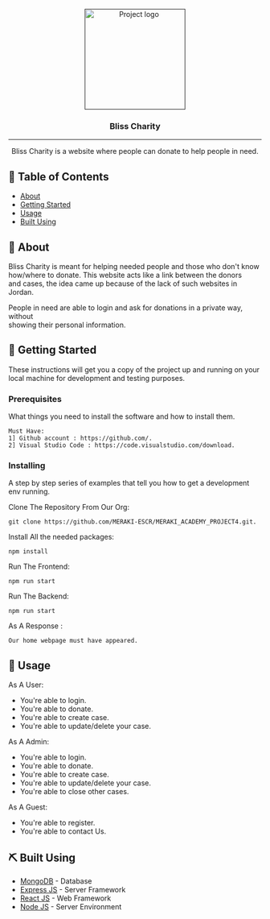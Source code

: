 <p align="center">
  <a href="" rel="noopener">
 <img width=200px height=200px src="https://i.imgur.com/6wj0hh6.jpg" alt="Project logo"></a>
</p>

<h3 align="center">Bliss Charity</h3>

---

<p align="center"> 
 Bliss Charity is a website where people can donate to help people in need.<br/>
</p>

## 📝 Table of Contents

- [About](#about)
- [Getting Started](#getting_started)
- [Usage](#usage)
- [Built Using](#built_using)

## 🧐 About <a name = "about"></a>

Bliss Charity is meant for helping needed people and those who don't know 
how/where to donate. This website acts like a link between the donors <br/> and cases, the idea came up because of the lack of such websites in Jordan.<br/>

People in need are able to login and ask for donations in a private way, without<br/>
showing their personal information.

## 🏁 Getting Started <a name = "getting_started"></a>

These instructions will get you a copy of the project up and running on your local machine for development and testing purposes.

### Prerequisites

What things you need to install the software and how to install them.

```
Must Have:
1] Github account : https://github.com/.
2] Visual Studio Code : https://code.visualstudio.com/download.

```

### Installing

A step by step series of examples that tell you how to get a development env running.

Clone The Repository From Our Org:

```
git clone https://github.com/MERAKI-ESCR/MERAKI_ACADEMY_PROJECT4.git.
```

Install All the needed packages:

```
npm install 
```

Run The Frontend:

```
npm run start
```
Run The Backend:

```
npm run start
```

As A Response :
```
Our home webpage must have appeared.
```
## 🎈 Usage <a name="usage"></a>

<p> As A User: </p>
<ul>
<li>You're able to login.</li>
<li>You're able to donate.</li>
<li>You're able to create case.</li>
<li>You're able to update/delete your case.</li>
</ul>

<p> As A Admin: </p>
<ul>
<li>You're able to login.</li>
<li>You're able to donate.</li>
<li>You're able to create case.</li>
<li>You're able to update/delete your case.</li>
<li>You're able to close other cases.</li>
</ul>

<p> As A Guest: </p>
<ul>
<li>You're able to register.</li>
<li>You're able to contact Us.</li>
</ul>

## ⛏️ Built Using <a name = "built_using"></a>

- [MongoDB](https://www.mongodb.com/) - Database
- [Express JS](https://expressjs.com/) - Server Framework
- [React JS](https://https://reactjs.org/) - Web Framework
- [Node JS](https://nodejs.org/en/) - Server Environment
